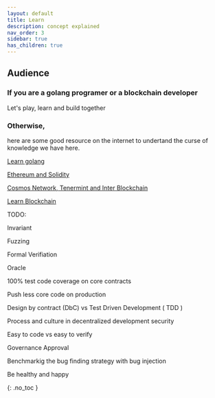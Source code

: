 ```yaml
---
layout: default
title: Learn
description: concept explained
nav_order: 3
sidebar: true
has_children: true
---
```


## Audience


### If  you are a golang programer or  a blockchain developer

   Let's play, learn and build together

### Otherwise, 

here are some good resource on the internet to undertand the curse of knowledge we have here. 

   [Learn golang](https://go.dev/learn/)
   
   [Ethereum and Solidity](https://ethereum.org/en/developers/docs/)
   
   [Cosmos Network, Tenermint and Inter Blockchain](https://hub.cosmos.network/main/hub-overview/overview.html)
   
   [Learn Blockchain](https://www.preethikasireddy.com/categories/blockchain)

TODO:

Invariant

Fuzzing

Formal Verifiation

Oracle

100% test code coverage on core contracts

Push less core code on production

Design by contract (DbC) vs Test Driven Development ( TDD )

Process and culture in decentralized development security

Easy to code vs easy to verify

Governance Approval

Benchmarkig the bug finding strategy with bug injection

Be healthy and happy


{: .no_toc }

